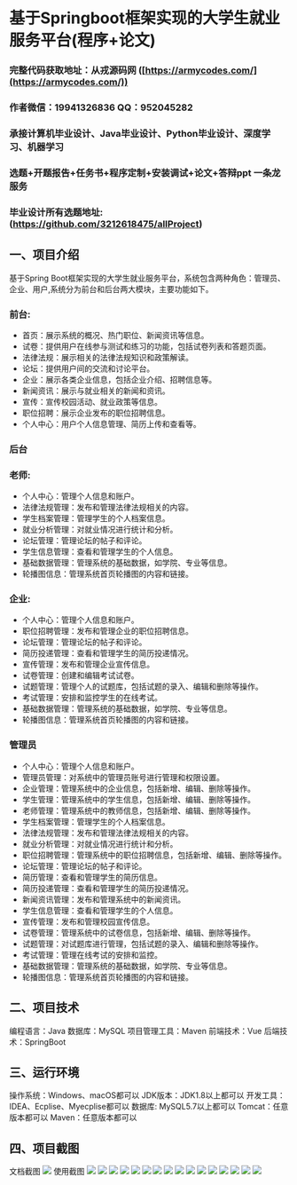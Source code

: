 基于Springboot框架实现的大学生就业服务平台(程序+论文)
=
###  完整代码获取地址：从戎源码网 ([https://armycodes.com/](https://armycodes.com/))
###  作者微信：19941326836  QQ：952045282 
###  承接计算机毕业设计、Java毕业设计、Python毕业设计、深度学习、机器学习
###  选题+开题报告+任务书+程序定制+安装调试+论文+答辩ppt 一条龙服务
###  毕业设计所有选题地址:(https://github.com/3212618475/allProject)


一、项目介绍
---
基于Spring Boot框架实现的大学生就业服务平台，系统包含两种角色：管理员、企业、用户,系统分为前台和后台两大模块，主要功能如下。
### 前台:
- 首页：展示系统的概况、热门职位、新闻资讯等信息。
- 试卷：提供用户在线参与测试和练习的功能，包括试卷列表和答题页面。
- 法律法规：展示相关的法律法规知识和政策解读。
- 论坛：提供用户间的交流和讨论平台。
- 企业：展示各类企业信息，包括企业介绍、招聘信息等。
- 新闻资讯：展示与就业相关的新闻和资讯。
- 宣传：宣传校园活动、就业政策等信息。
- 职位招聘：展示企业发布的职位招聘信息。
- 个人中心：用户个人信息管理、简历上传和查看等。

### 后台
### 老师:
- 个人中心：管理个人信息和账户。
- 法律法规管理：发布和管理法律法规相关的内容。
- 学生档案管理：管理学生的个人档案信息。
- 就业分析管理：对就业情况进行统计和分析。
- 论坛管理：管理论坛的帖子和评论。
- 学生信息管理：查看和管理学生的个人信息。
- 基础数据管理：管理系统的基础数据，如学院、专业等信息。
- 轮播图信息：管理系统首页轮播图的内容和链接。
  
### 企业:
- 个人中心：管理个人信息和账户。
- 职位招聘管理：发布和管理企业的职位招聘信息。
- 论坛管理：管理论坛的帖子和评论。
- 简历投递管理：查看和管理学生的简历投递情况。
- 宣传管理：发布和管理企业宣传信息。
- 试卷管理：创建和编辑考试试卷。
- 试题管理：管理个人的试题库，包括试题的录入、编辑和删除等操作。
- 考试管理：安排和监控学生的在线考试。
- 基础数据管理：管理系统的基础数据，如学院、专业等信息。
- 轮播图信息：管理系统首页轮播图的内容和链接。


### 管理员
- 个人中心：管理个人信息和账户。
- 管理员管理：对系统中的管理员账号进行管理和权限设置。
- 企业管理：管理系统中的企业信息，包括新增、编辑、删除等操作。
- 学生管理：管理系统中的学生信息，包括新增、编辑、删除等操作。
- 老师管理：管理系统中的教师信息，包括新增、编辑、删除等操作。
- 学生档案管理：管理学生的个人档案信息。
- 法律法规管理：发布和管理法律法规相关的内容。
- 就业分析管理：对就业情况进行统计和分析。
- 职位招聘管理：管理系统中的职位招聘信息，包括新增、编辑、删除等操作。
- 论坛管理：管理论坛的帖子和评论。
- 简历管理：查看和管理学生的简历信息。
- 简历投递管理：查看和管理学生的简历投递情况。
- 新闻资讯管理：发布和管理系统中的新闻资讯。
- 学生信息管理：查看和管理学生的个人信息。
- 宣传管理：发布和管理校园宣传信息。
- 试卷管理：管理系统中的试卷信息，包括新增、编辑、删除等操作。
- 试题管理：对试题库进行管理，包括试题的录入、编辑和删除等操作。
- 考试管理：管理在线考试的安排和监控。
- 基础数据管理：管理系统的基础数据，如学院、专业等信息。
- 轮播图信息：管理系统首页轮播图的内容和链接。


二、项目技术
---
编程语言：Java
数据库：MySQL
项目管理工具：Maven
前端技术：Vue
后端技术：SpringBoot

三、运行环境
---
操作系统：Windows、macOS都可以
JDK版本：JDK1.8以上都可以
开发工具：IDEA、Ecplise、Myecplise都可以
数据库: MySQL5.7以上都可以
Tomcat：任意版本都可以
Maven：任意版本都可以

四、项目截图
---
文档截图
![](limage/1.png)
使用截图
![](image/1.png)
![](image/2.png)
![](image/3.png)
![](image/4.png)
![](image/5.png)
![](image/6.png)
![](image/7.png)
![](image/8.png)
![](image/9.png)
![](image/10.png)
![](image/11.png)
![](image/12.png)
![](image/13.png)
![](image/14.png)
![](image/15.png)
![](image/16.png)
